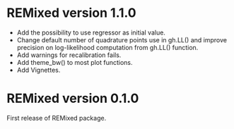# REMixed version 1.1.0

* Add the possibility to use regressor as initial value. 
* Change default number of quadrature points use in gh.LL() and improve precision on log-likelihood computation from gh.LL() function.
* Add warnings for recalibration fails.
* Add theme_bw() to most plot functions. 
* Add Vignettes.

# REMixed version 0.1.0

First release of REMixed package.
